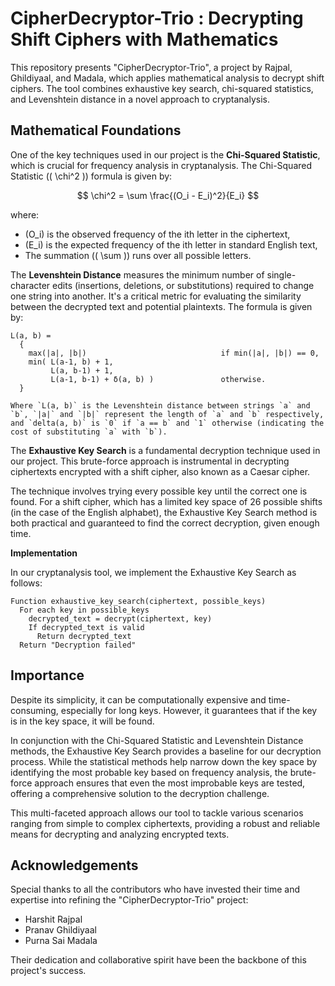 # CipherDecryptor-Trio : Decrypting Shift Ciphers with Mathematics

This repository presents "CipherDecryptor-Trio", a project by Rajpal, Ghildiyaal, and Madala, which applies mathematical analysis to decrypt shift ciphers. The tool combines exhaustive key search, chi-squared statistics, and Levenshtein distance in a novel approach to cryptanalysis.


## Mathematical Foundations

One of the key techniques used in our project is the **Chi-Squared Statistic**, which is crucial for frequency analysis in cryptanalysis. The Chi-Squared Statistic (\( \chi^2 \)) formula is given by:

$$
\chi^2 = \sum \frac{(O_i - E_i)^2}{E_i}
$$

where:
- \(O_i\) is the observed frequency of the ith letter in the ciphertext,
- \(E_i\) is the expected frequency of the ith letter in standard English text,
- The summation (\( \sum \)) runs over all possible letters.


The **Levenshtein Distance** measures the minimum number of single-character edits (insertions, deletions, or substitutions) required to change one string into another. It's a critical metric for evaluating the similarity between the decrypted text and potential plaintexts. The formula is given by:

```plaintext
L(a, b) = 
  { 
    max(|a|, |b|)                              if min(|a|, |b|) == 0,
    min( L(a-1, b) + 1, 
         L(a, b-1) + 1, 
         L(a-1, b-1) + δ(a, b) )               otherwise. 
  }

Where `L(a, b)` is the Levenshtein distance between strings `a` and `b`, `|a|` and `|b|` represent the length of `a` and `b` respectively, and `delta(a, b)` is `0` if `a == b` and `1` otherwise (indicating the cost of substituting `a` with `b`).
```


The **Exhaustive Key Search** is a fundamental decryption technique used in our project. This brute-force approach is instrumental in decrypting ciphertexts encrypted with a shift cipher, also known as a Caesar cipher.

The technique involves trying every possible key until the correct one is found. For a shift cipher, which has a limited key space of 26 possible shifts (in the case of the English alphabet), the Exhaustive Key Search method is both practical and guaranteed to find the correct decryption, given enough time.

 **Implementation**

In our cryptanalysis tool, we implement the Exhaustive Key Search as follows:

```plaintext
Function exhaustive_key_search(ciphertext, possible_keys)
  For each key in possible_keys
    decrypted_text = decrypt(ciphertext, key)
    If decrypted_text is valid
      Return decrypted_text
  Return "Decryption failed"
```

## Importance

Despite its simplicity, it can be computationally expensive and time-consuming, especially for long keys. However, it guarantees that if the key is in the key space, it will be found.

In conjunction with the Chi-Squared Statistic and Levenshtein Distance methods, the Exhaustive Key Search provides a baseline for our decryption process. While the statistical methods help narrow down the key space by identifying the most probable key based on frequency analysis, the brute-force approach ensures that even the most improbable keys are tested, offering a comprehensive solution to the decryption challenge.

This multi-faceted approach allows our tool to tackle various scenarios ranging from simple to complex ciphertexts, providing a robust and reliable means for decrypting and analyzing encrypted texts.


## Acknowledgements

Special thanks to all the contributors who have invested their time and expertise into refining the "CipherDecryptor-Trio" project:

- Harshit Rajpal 
- Pranav Ghildiyaal
- Purna Sai Madala

Their dedication and collaborative spirit have been the backbone of this project's success.
